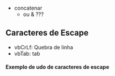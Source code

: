 - concatenar
    + ou & ???


## Caracteres de Escape

- vbCrLf: Quebra de linha
- vbTab: tab

#### Exemplo de udo de caracteres de escape

~~~vb

~~~